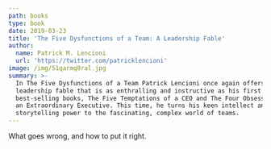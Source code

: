 ```yaml
---
path: books
type: book
date: 2019-03-23
title: 'The Five Dysfunctions of a Team: A Leadership Fable'
author:
  name: Patrick M. Lencioni
  url: 'https://twitter.com/patricklencioni'
image: /img/51qarmq8ral.jpg
summary: >-
  In The Five Dysfunctions of a Team Patrick Lencioni once again offers a
  leadership fable that is as enthralling and instructive as his first two
  best-selling books, The Five Temptations of a CEO and The Four Obsessions of
  an Extraordinary Executive. This time, he turns his keen intellect and
  storytelling power to the fascinating, complex world of teams.
---
```

What goes wrong, and how to put it right.
